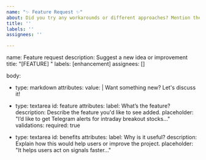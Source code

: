 ```yaml
---
name: "✨ Feature Request ✨"
about: Did you try any workarounds or different approaches? Mention them here.
title: ''
labels: ''
assignees: ''

---
```


name: Feature request
description: Suggest a new idea or improvement
title: "[FEATURE] <brief title>"
labels: [enhancement]
assignees: []

body:
  - type: markdown
    attributes:
      value: |
        Want something new? Let's discuss it!

  - type: textarea
    id: feature
    attributes:
      label: What’s the feature?
      description: Describe the feature you'd like to see added.
      placeholder: "I’d like to get Telegram alerts for intraday breakout stocks..."
    validations:
      required: true

  - type: textarea
    id: benefits
    attributes:
      label: Why is it useful?
      description: Explain how this would help users or improve the project.
      placeholder: "It helps users act on signals faster..."
